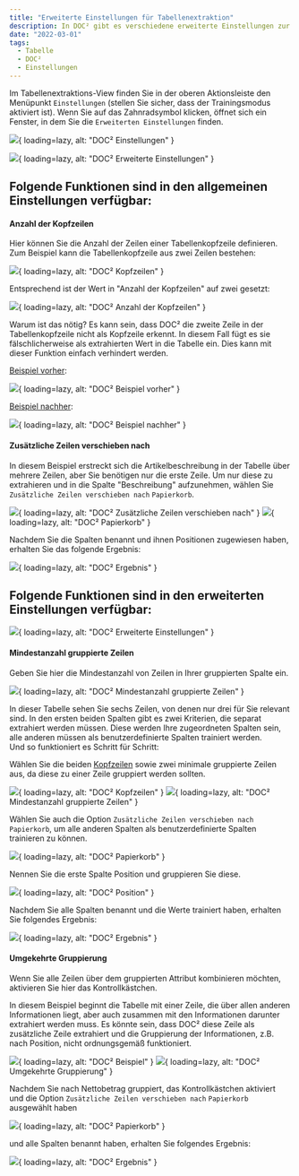 ```yaml
---
title: "Erweiterte Einstellungen für Tabellenextraktion"
description: In DOC² gibt es verschiedene erweiterte Einstellungen zur Extraktion von Tabellen. Auf dieser Seite finden Sie einige Beispiele für unterschiedliche Tabellenmerkmale.
date: "2022-03-01"
tags:
  - Tabelle
  - DOC²
  - Einstellungen
---
```


Im Tabellenextraktions-View finden Sie in der oberen Aktionsleiste den Menüpunkt `Einstellungen` (stellen Sie sicher, dass der Trainingsmodus aktiviert ist). Wenn Sie auf das Zahnradsymbol klicken, öffnet sich ein Fenster, in dem Sie die `Erweiterten Einstellungen` finden.

![](/_images/doc2/advanced-settings_1.png){ loading=lazy, alt: "DOC² Einstellungen" }



![](/_images/doc2/advanced-settings_2.png){ loading=lazy, alt: "DOC² Erweiterte Einstellungen" }

## Folgende Funktionen sind in den allgemeinen Einstellungen verfügbar:

#### Anzahl der Kopfzeilen

Hier können Sie die Anzahl der Zeilen einer Tabellenkopfzeile definieren. Zum Beispiel kann die Tabellenkopfzeile aus zwei Zeilen bestehen:

![](/_images/doc2/advanced-settings_3.png){ loading=lazy, alt: "DOC² Kopfzeilen" }

Entsprechend ist der Wert in "Anzahl der Kopfzeilen" auf zwei gesetzt:

![](/_images/doc2/advanced-settings_4.png){ loading=lazy, alt: "DOC² Anzahl der Kopfzeilen" }

Warum ist das nötig? Es kann sein, dass DOC² die zweite Zeile in der Tabellenkopfzeile nicht als Kopfzeile erkennt. In diesem Fall fügt es sie fälschlicherweise als extrahierten Wert in die Tabelle ein. Dies kann mit dieser Funktion einfach verhindert werden.

<ins>Beispiel vorher</ins>:

![](/_images/doc2/advanced-settings_5.png){ loading=lazy, alt: "DOC² Beispiel vorher" }

<ins>Beispiel nachher</ins>:

![](/_images/doc2/advanced-settings_6.png){ loading=lazy, alt: "DOC² Beispiel nachher" }


#### Zusätzliche Zeilen verschieben nach

In diesem Beispiel erstreckt sich die Artikelbeschreibung in der Tabelle über mehrere Zeilen, aber Sie benötigen nur die erste Zeile. Um nur diese zu extrahieren und in die Spalte "Beschreibung" aufzunehmen, wählen Sie `Zusätzliche Zeilen verschieben nach` `Papierkorb`.

![](/_images/doc2/advanced-settings_11.png){ loading=lazy, alt: "DOC² Zusätzliche Zeilen verschieben nach" }
![](/_images/doc2/advanced-settings_12.png){ loading=lazy, alt: "DOC² Papierkorb" }

Nachdem Sie die Spalten benannt und ihnen Positionen zugewiesen haben, erhalten Sie das folgende Ergebnis:

![](/_images/doc2/advanced-settings_13.png){ loading=lazy, alt: "DOC² Ergebnis" }



## Folgende Funktionen sind in den erweiterten Einstellungen verfügbar:

![](/_images/doc2/advanced-settings_15.png){ loading=lazy, alt: "DOC² Erweiterte Einstellungen" }


#### Mindestanzahl gruppierte Zeilen

Geben Sie hier die Mindestanzahl von Zeilen in Ihrer gruppierten Spalte ein.

![](/_images/doc2/advanced-settings_16.png){ loading=lazy, alt: "DOC² Mindestanzahl gruppierte Zeilen" }

In dieser Tabelle sehen Sie sechs Zeilen, von denen nur drei für Sie relevant sind. In den ersten beiden Spalten gibt es zwei Kriterien, die separat extrahiert werden müssen. Diese werden Ihre zugeordneten Spalten sein, alle anderen müssen als benutzerdefinierte Spalten trainiert werden. <br> Und so funktioniert es Schritt für Schritt:

Wählen Sie die beiden [Kopfzeilen](/doc2/table-extraction/advanced-settings/#header-row-count) sowie zwei minimale gruppierte Zeilen aus, da diese zu einer Zeile gruppiert werden sollten.

![](/_images/doc2/advanced-settings_17.png){ loading=lazy, alt: "DOC² Kopfzeilen" }
![](/_images/doc2/advanced-settings_18.png){ loading=lazy, alt: "DOC² Mindestanzahl gruppierte Zeilen" }

Wählen Sie auch die Option `Zusätzliche Zeilen verschieben nach` `Papierkorb`, um alle anderen Spalten als benutzerdefinierte Spalten trainieren zu können.

![](/_images/doc2/advanced-settings_19.png){ loading=lazy, alt: "DOC² Papierkorb" }

Nennen Sie die erste Spalte Position und gruppieren Sie diese.

![](/_images/doc2/advanced-settings_20.png){ loading=lazy, alt: "DOC² Position" }

Nachdem Sie alle Spalten benannt und die Werte trainiert haben, erhalten Sie folgendes Ergebnis:


![](/_images/doc2/advanced-settings_21.png){ loading=lazy, alt: "DOC² Ergebnis" }



<!--

##### Maximum grouped rows

Enter the maximum number of rows in your grouped column here.

#### Distinct group columns

If you want only unique values for your grouped column, check the box here.

-->

#### Umgekehrte Gruppierung

Wenn Sie alle Zeilen über dem gruppierten Attribut kombinieren möchten, aktivieren Sie hier das Kontrollkästchen.

In diesem Beispiel beginnt die Tabelle mit einer Zeile, die über allen anderen Informationen liegt, aber auch zusammen mit den Informationen darunter extrahiert werden muss. Es könnte sein, dass DOC² diese Zeile als zusätzliche Zeile extrahiert und die Gruppierung der Informationen, z.B. nach Position, nicht ordnungsgemäß funktioniert.

![](/_images/doc2/advanced-settings_7.png){ loading=lazy, alt: "DOC² Beispiel" }
![](/_images/doc2/advanced-settings_9.png){ loading=lazy, alt: "DOC² Umgekehrte Gruppierung" }

Nachdem Sie nach Nettobetrag gruppiert, das Kontrollkästchen aktiviert und die Option `Zusätzliche Zeilen verschieben nach` `Papierkorb` ausgewählt haben

![](/_images/doc2/advanced-settings_9.1.png){ loading=lazy, alt: "DOC² Papierkorb" }

und alle Spalten benannt haben, erhalten Sie folgendes Ergebnis:

![](/_images/doc2/advanced-settings_10.png){ loading=lazy, alt: "DOC² Ergebnis" }